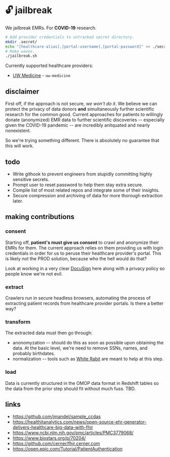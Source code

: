 # 🔓 jailbreak
We jailbreak EMRs.  For **COVID-19** research.

```sh
# Add provider credentials to untracked secret directory.
mkdir .secret/
echo "[healthcare-alias],[portal-username],[portal-password]" >> ./secret/creds.csv
# Make waves.
./jailbreak.sh
```

Currently supported healthcare providers:
* [UW Medicine](https://www.uwmedicine.org/) - `uw-medicine`

## disclaimer 

First off, if the approach is not secure, *we won't do it*.  We believe we can protect the privacy of data donors **and** simultaneously further scientific research for the common good.  Current approaches for patients to willingly donate (anonymized) EMR data to further scientific discoveries -- especially given the COVID-19 pandemic -- are incredibly anitquated and nearly nonexistent.

So we're trying something different.  There is absolutely no guarantee that this will work.

## todo
- Write githook to prevent engineers from stupidly committing highly sensitive secrets.
- Prompt user to reset password to help them stay extra secure. 
- Compile list of most related repos and integrate some of their insights.
- Secure compression and archiving of data for more thorough extraction later.

## making contributions
### consent
Starting off, **patient's must give us consent** to crawl and anonymize their EMRs for them.  The current approach relies on them providing us with login credentials in order for us to peruse their healthcare provider's portal.  This is likely not the PROD solution, because who the hell would do that?

Look at working in a very clear [DocuSign](https://www.docusign.com/) here along with a privacy policy so people know we're not evil.

### extract 
Crawlers run in secure headless browsers, automating the process of extracting patient records from healthcare provider portals.  Is there a better way? 

### transform 
The extracted data must then go through: 
* anonomyzation -- should do this as soon as possible upon obtaining the data.  At the basic level, we're need to remove SSNs, names, and probably birthdates.
* normalization -- tools such as [White Rabit](https://github.com/OHDSI/WhiteRabbit) are meant to help at this step.

### load 
Data is currently structured in the OMOP data format in Redshift tables so the data from the prior step should fit without much fuss.  TBD.

## links

- https://github.com/jmandel/sample_ccdas
- https://healthitanalytics.com/news/open-source-ehr-generator-delivers-healthcare-big-data-with-fhir
- https://www.ncbi.nlm.nih.gov/pmc/articles/PMC3779068/
- https://www.biostars.org/p/70204/
- https://github.com/cerner/fhir.cerner.com
- https://open.epic.com/Tutorial/PatientAuthentication

